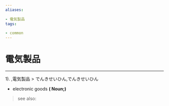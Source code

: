 ```yaml
---
aliases:
    
- 電気製品
tags:
    
- common
---
```


# 電気製品
---
1).
,電気製品 > でんきせいひん,でんきせいひん

- electronic goods
**( Noun;)**
> see also: 
            